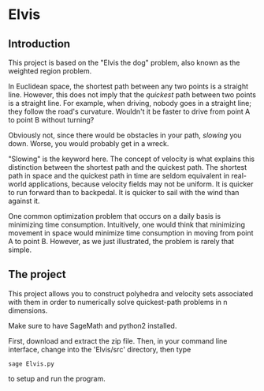 # Elvis

## Introduction

This project is based on the "Elvis the dog" problem, also known as the weighted region problem.

In Euclidean space, the shortest path between any two points is a straight line. However, this does not imply that the *quickest* path between two points is a straight line. For example, when driving, nobody goes in a straight line; they follow the road's curvature.
Wouldn't it be faster to drive from point A to point B without turning?

Obviously not, since there would be obstacles in your path, _slowing_ you down. Worse, you would probably get in a wreck.

"Slowing" is the keyword here. The concept of velocity is what explains this distinction between the shortest path and the quickest path. The shortest path in space and the quickest path in time are seldom equivalent in real-world applications, because velocity fields may not be uniform. It is quicker to run forward than to backpedal. It is quicker to sail with the wind than against it.

One common optimization problem that occurs on a daily basis is minimizing time consumption. Intuitively, one would think that minimizing movement in space would minimize time consumption in moving from point A to point B. However, as we just illustrated, the problem is rarely that simple.

## The project

This project allows you to construct polyhedra and velocity sets associated with them in order to numerically solve quickest-path problems in n dimensions.

Make sure to have SageMath and python2 installed.

First, download and extract the zip file. Then, in your command line interface, change into the 'Elvis/src' directory, then type

`sage Elvis.py`

to setup and run the program.
